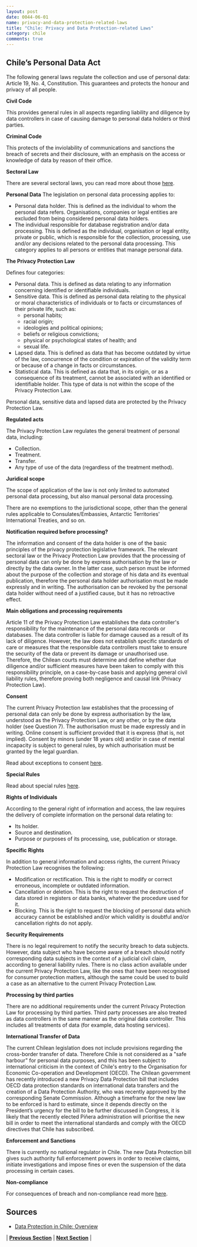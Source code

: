 ```yaml
---
layout: post
date: 0044-06-01
name: privacy-and-data-protection-related-laws
title: "Chile: Privacy and Data Protection-related Laws"
category: chile
comments: true
---
```


## Chile’s Personal Data Act

The following general laws regulate the collection and use of personal data: Article 19, No. 4, Constitution. This guarantees and protects the honour and privacy of all people.

**Civil Code**

This provides general rules in all aspects regarding liability and diligence by data controllers in case of causing damage to personal data holders or third parties.

**Criminal Code**

This protects of the inviolability of communications and sanctions the breach of secrets and their disclosure, with an emphasis on the access or knowledge of data by reason of their office.

**Sectoral Law**

There are several sectoral laws, you can read more about those [here](https://uk.practicallaw.thomsonreuters.com/w-012-7178?transitionType=Default&contextData=(sc.Default)&firstPage=true&comp=pluk&bhcp=1).

**Personal Data**
The legislation on personal data processing applies to:
- Personal data holder. This is defined as the individual to whom the personal data refers. Organisations, companies or legal entities are excluded from being considered personal data holders.
- The individual responsible for database registration and/or data processing. This is defined as the individual, organisation or legal entity, private or public, which is responsible for the collection, processing, use and/or any decisions related to the personal data processing. This category applies to all persons or entities that manage personal data.

**The Privacy Protection Law**

Defines four categories:
- Personal data. This is defined as data relating to any information concerning identified or identifiable individuals.
- Sensitive data. This is defined as personal data relating to the physical or moral characteristics of individuals or to facts or circumstances of their private life, such as:
  - personal habits;
  - racial origin;
  - ideologies and political opinions;
  - beliefs or religious convictions;
  - physical or psychological states of health; and
  - sexual life.
- Lapsed data. This is defined as data that has become outdated by virtue of the law, concurrence of the condition or expiration of the validity term or because of a change in facts or circumstances.
- Statistical data. This is defined as data that, in its origin, or as a consequence of its treatment, cannot be associated with an identified or identifiable holder. This type of data is not within the scope of the Privacy Protection Law.

Personal data, sensitive data and lapsed data are protected by the Privacy Protection Law.

**Regulated acts**

The Privacy Protection Law regulates the general treatment of personal data, including:
- Collection.
- Treatment.
- Transfer.
- Any type of use of the data (regardless of the treatment method).

**Juridical scope**

The scope of application of the law is not only limited to automated personal data processing, but also manual personal data processing.

There are no exemptions to the jurisdictional scope, other than the general rules applicable to Consulates/Embassies, Antarctic Territories' International Treaties, and so on.

**Notification required before processing?**

The information and consent of the data holder is one of the basic principles of the privacy protection legislative framework. The relevant sectoral law or the Privacy Protection Law provides that the processing of personal data can only be done by express authorisation by the law or directly by the data owner. In the latter case, such person must be informed about the purpose of the collection and storage of his data and its eventual publication, therefore the personal data holder authorisation must be made expressly and in writing. The authorisation can be revoked by the personal data holder without need of a justified cause, but it has no retroactive effect.

**Main obligations and processing requirements**

Article 11 of the Privacy Protection Law establishes the data controller's responsibility for the maintenance of the personal data records or databases. The data controller is liable for damage caused as a result of its lack of diligence. However, the law does not establish specific standards of care or measures that the responsible data controllers must take to ensure the security of the data or prevent its damage or unauthorised use. Therefore, the Chilean courts must determine and define whether due diligence and/or sufficient measures have been taken to comply with this responsibility principle, on a case-by-case basis and applying general civil liability rules, therefore proving both negligence and causal link (Privacy Protection Law).

**Consent**

The current Privacy Protection law establishes that the processing of personal data can only be done by express authorisation by the law, understood as the Privacy Protection Law, or any other, or by the data holder (see Question 7). The authorisation must be made expressly and in writing. Online consent is sufficient provided that it is express (that is, not implied). Consent by minors (under 18 years old) and/or in case of mental incapacity is subject to general rules, by which authorisation must be granted by the legal guardian.

Read about exceptions to consent [here](https://uk.practicallaw.thomsonreuters.com/w-012-7178?transitionType=Default&contextData=(sc.Default)&firstPage=true&comp=pluk&bhcp=1).

**Special Rules**

Read about special rules [here](https://uk.practicallaw.thomsonreuters.com/w-012-7178?transitionType=Default&contextData=(sc.Default)&firstPage=true&comp=pluk&bhcp=1).

**Rights of Individuals**

According to the general right of information and access, the law requires the delivery of complete information on the personal data relating to:
- Its holder.
- Source and destination.
- Purpose or purposes of its processing, use, publication or storage.

**Specific Rights**

In addition to general information and access rights, the current Privacy Protection Law recognises the following:
- Modification or rectification. This is the right to modify or correct erroneous, incomplete or outdated information.
- Cancellation or deletion. This is the right to request the destruction of data stored in registers or data banks, whatever the procedure used for it.
- Blocking. This is the right to request the blocking of personal data which accuracy cannot be established and/or which validity is doubtful and/or cancellation rights do not apply.

**Security Requirements**

There is no legal requirement to notify the security breach to data subjects. However, data subject who have become aware of a breach should notify corresponding data subjects in the context of a judicial civil claim, according to general liability rules. There is no class action available under the current Privacy Protection Law, like the ones that have been recognised for consumer protection matters, although the same could be used to build a case as an alternative to the current Privacy Protection Law.

**Processing by third parties**

There are no additional requirements under the current Privacy Protection Law for processing by third parties. Third party processes are also treated as data controllers in the same manner as the original data controller. This includes all treatments of data (for example, data hosting services).

**International Transfer of Data**

The current Chilean legislation does not include provisions regarding the cross-border transfer of data. Therefore Chile is not considered as a "safe harbour" for personal data purposes, and this has been subject to international criticism in the context of Chile's entry to the Organisation for Economic Co-operation and Development (OECD). The Chilean government has recently introduced a new Privacy Data Protection bill that includes OECD data protection standards on international data transfers and the creation of a Data Protection Authority, who was recently approved by the corresponding Senate Commission. Although a timeframe for the new law to be enforced is hard to estimate, since it depends directly on the President’s urgency for the bill to be further discussed in Congress, it is likely that the recently elected Piñera administration will prioritise the new bill in order to meet the international standards and comply with the OECD directives that Chile has subscribed.

**Enforcement and Sanctions**

There is currently no national regulator in Chile. The new Data Protection bill gives such authority full enforcement powers in order to receive claims, initiate investigations and impose fines or even the suspension of the data processing in certain cases.

**Non-compliance**

For consequences of breach and non-compliance read more [here](https://uk.practicallaw.thomsonreuters.com/w-012-7178?transitionType=Default&contextData=(sc.Default)&firstPage=true&comp=pluk&bhcp=1).

## Sources

- [Data Protection in Chile: Overview](https://uk.practicallaw.thomsonreuters.com/w-012-7178?transitionType=Default&contextData=(sc.Default)&firstPage=true&comp=pluk&bhcp=1)


| **[Previous Section](https://neo-project.github.io/global-blockchain-compliance-hub//chile/chile-securities-related-laws.html)** | **[Next Section](https://neo-project.github.io/global-blockchain-compliance-hub//chile/chile-final-liability.html)** |
